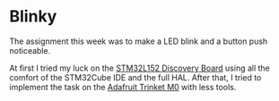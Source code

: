 # Blinky

The assignment this week was to make a LED blink and a button push noticeable.

At first I tried my luck on the [STM32L152 Discovery Board](https://www.st.com/en/evaluation-tools/32l152cdiscovery.html) using all the comfort of the STM32Cube IDE and the full HAL.
After that, I tried to implement the task on the [Adafruit Trinket M0](https://www.adafruit.com/product/3500) with less tools.
